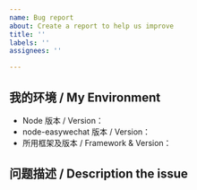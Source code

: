 ```yaml
---
name: Bug report
about: Create a report to help us improve
title: ''
labels: ''
assignees: ''

---
```


## 我的环境 / My Environment

* Node 版本 / Version：
* node-easywechat 版本 / Version：
* 所用框架及版本 / Framework & Version：

## 问题描述 / Description the issue
